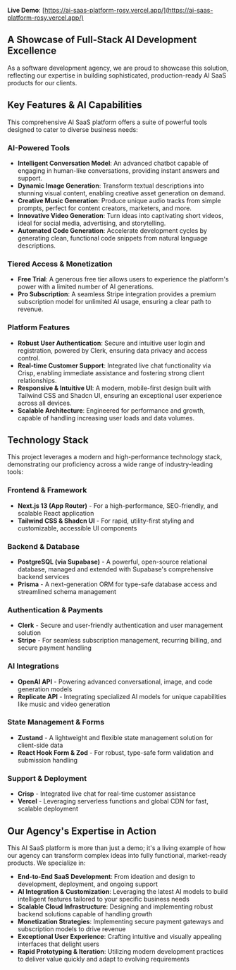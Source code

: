 
**Live Demo**: [https://ai-saas-platform-rosy.vercel.app/](https://ai-saas-platform-rosy.vercel.app/)

## A Showcase of Full-Stack AI Development Excellence

As a software development agency, we are proud to showcase this solution, reflecting our expertise in building sophisticated, production-ready AI SaaS products for our clients.

## Key Features & AI Capabilities

This comprehensive AI SaaS platform offers a suite of powerful tools designed to cater to diverse business needs:

### AI-Powered Tools

- **Intelligent Conversation Model**: An advanced chatbot capable of engaging in human-like conversations, providing instant answers and support.
- **Dynamic Image Generation**: Transform textual descriptions into stunning visual content, enabling creative asset generation on demand.
- **Creative Music Generation**: Produce unique audio tracks from simple prompts, perfect for content creators, marketers, and more.
- **Innovative Video Generation**: Turn ideas into captivating short videos, ideal for social media, advertising, and storytelling.
- **Automated Code Generation**: Accelerate development cycles by generating clean, functional code snippets from natural language descriptions.

### Tiered Access & Monetization

- **Free Trial**: A generous free tier allows users to experience the platform's power with a limited number of AI generations.
- **Pro Subscription**: A seamless Stripe integration provides a premium subscription model for unlimited AI usage, ensuring a clear path to revenue.

### Platform Features

- **Robust User Authentication**: Secure and intuitive user login and registration, powered by Clerk, ensuring data privacy and access control.
- **Real-time Customer Support**: Integrated live chat functionality via Crisp, enabling immediate assistance and fostering strong client relationships.
- **Responsive & Intuitive UI**: A modern, mobile-first design built with Tailwind CSS and Shadcn UI, ensuring an exceptional user experience across all devices.
- **Scalable Architecture**: Engineered for performance and growth, capable of handling increasing user loads and data volumes.

## Technology Stack

This project leverages a modern and high-performance technology stack, demonstrating our proficiency across a wide range of industry-leading tools:

### Frontend & Framework
- **Next.js 13 (App Router)** - For a high-performance, SEO-friendly, and scalable React application
- **Tailwind CSS & Shadcn UI** - For rapid, utility-first styling and customizable, accessible UI components

### Backend & Database
- **PostgreSQL (via Supabase)** - A powerful, open-source relational database, managed and extended with Supabase's comprehensive backend services
- **Prisma** - A next-generation ORM for type-safe database access and streamlined schema management

### Authentication & Payments
- **Clerk** - Secure and user-friendly authentication and user management solution
- **Stripe** - For seamless subscription management, recurring billing, and secure payment handling

### AI Integrations
- **OpenAI API** - Powering advanced conversational, image, and code generation models
- **Replicate API** - Integrating specialized AI models for unique capabilities like music and video generation

### State Management & Forms
- **Zustand** - A lightweight and flexible state management solution for client-side data
- **React Hook Form & Zod** - For robust, type-safe form validation and submission handling

### Support & Deployment
- **Crisp** - Integrated live chat for real-time customer assistance
- **Vercel** - Leveraging serverless functions and global CDN for fast, scalable deployment

## Our Agency's Expertise in Action

This AI SaaS platform is more than just a demo; it's a living example of how our agency can transform complex ideas into fully functional, market-ready products. We specialize in:

- **End-to-End SaaS Development**: From ideation and design to development, deployment, and ongoing support
- **AI Integration & Customization**: Leveraging the latest AI models to build intelligent features tailored to your specific business needs
- **Scalable Cloud Infrastructure**: Designing and implementing robust backend solutions capable of handling growth
- **Monetization Strategies**: Implementing secure payment gateways and subscription models to drive revenue
- **Exceptional User Experience**: Crafting intuitive and visually appealing interfaces that delight users
- **Rapid Prototyping & Iteration**: Utilizing modern development practices to deliver value quickly and adapt to evolving requirements